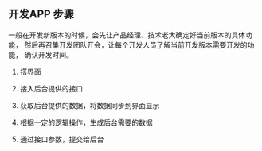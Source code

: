 ## 开发APP 步骤



一般在开发新版本的时候，会先让产品经理、技术老大确定好当前版本的具体功能，
然后再召集开发团队开会，让每个开发人员了解当前开发版本需要开发的功能，
确认开发时间。

1. 搭界面

2. 接入后台提供的接口

3. 获取后台提供的数据，将数据同步到界面显示

4. 根据一定的逻辑操作，生成后台需要的数据

5. 通过接口参数，提交给后台





